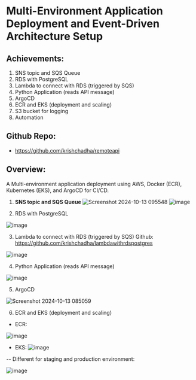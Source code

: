 # Multi-Environment Application Deployment and Event-Driven Architecture Setup

## Achievements:
1. SNS topic and SQS Queue
2. RDS with PostgreSQL
3. Lambda to connect with RDS (triggered by SQS)
4. Python Application (reads API message)
5. ArgoCD
6. ECR and EKS (deployment and scaling)
7. S3 bucket for logging
8. Automation

## Github Repo:
- https://github.com/krishchadha/remoteapi

## Overview:
A Multi-environment application deployment using AWS, Docker (ECR), Kubernetes (EKS), and ArgoCD for CI/CD.

1. **SNS topic and SQS Queue**
![Screenshot 2024-10-13 095548](https://github.com/user-attachments/assets/42a298ba-9eef-4c20-86e1-5281bd8518f6)
![image](https://github.com/user-attachments/assets/16cb5afa-b813-460b-bef8-24535368ddc9)

2. RDS with PostgreSQL

![image](https://github.com/user-attachments/assets/d95b1ed1-65dc-4453-a008-dc74c3ff25ec)

3. Lambda to connect with RDS (triggered by SQS)
Github: https://github.com/krishchadha/lambdawithrdspostgres

![image](https://github.com/user-attachments/assets/71d78402-67cf-4c53-a813-c250dc91c5ca)

4. Python Application (reads API message)

![image](https://github.com/user-attachments/assets/c2fcb611-6f09-44cc-b80a-76688dde3a77)

5. ArgoCD

![Screenshot 2024-10-13 085059](https://github.com/user-attachments/assets/12af4904-2645-49bc-88ec-d6190e95946e)

6. ECR and EKS (deployment and scaling)
- ECR:

![image](https://github.com/user-attachments/assets/7c9e734f-6f70-49c0-b6da-407c048bea6e)

- EKS:
![image](https://github.com/user-attachments/assets/10aa7b8e-63db-4bf8-82ee-ea2a3d443161)

-- Different for staging and production environment:

![image](https://github.com/user-attachments/assets/74dd7cfc-44d6-4409-a6b2-7b2d8fc4f7b7)
